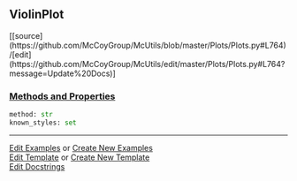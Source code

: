 ## <a id="McUtils.Plots.Plots.ViolinPlot">ViolinPlot</a> 
<div class="docs-source-link" markdown="1">
[[source](https://github.com/McCoyGroup/McUtils/blob/master/Plots/Plots.py#L764)/[edit](https://github.com/McCoyGroup/McUtils/edit/master/Plots/Plots.py#L764?message=Update%20Docs)]
</div>



<div class="collapsible-section">
 <div class="collapsible-section collapsible-section-header" markdown="1">
 
### <a class="collapse-link" data-toggle="collapse" href="#methods">Methods and Properties</a> <a class="float-right" data-toggle="collapse" href="#methods"><i class="fa fa-chevron-down"></i></a>

 </div>
 <div class="collapsible-section collapsible-section-body collapse" id="methods" markdown="1">

```python
method: str
known_styles: set
```


 </div>
</div>




___

[Edit Examples](https://github.com/McCoyGroup/McUtils/edit/gh-pages/ci/examples/McUtils/Plots/Plots/ViolinPlot.md) or 
[Create New Examples](https://github.com/McCoyGroup/McUtils/new/gh-pages/?filename=ci/examples/McUtils/Plots/Plots/ViolinPlot.md) <br/>
[Edit Template](https://github.com/McCoyGroup/McUtils/edit/gh-pages/ci/docs/McUtils/Plots/Plots/ViolinPlot.md) or 
[Create New Template](https://github.com/McCoyGroup/McUtils/new/gh-pages/?filename=ci/docs/templates/McUtils/Plots/Plots/ViolinPlot.md) <br/>
[Edit Docstrings](https://github.com/McCoyGroup/McUtils/edit/master/Plots/Plots.py#L764?message=Update%20Docs)